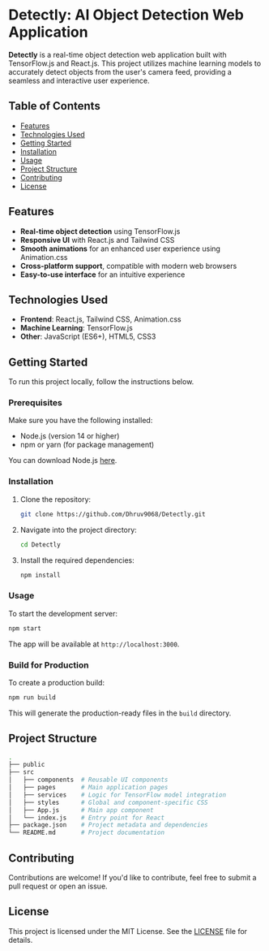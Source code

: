 


# Detectly: AI Object Detection Web Application

**Detectly** is a real-time object detection web application built with TensorFlow.js and React.js. This project utilizes machine learning models to accurately detect objects from the user's camera feed, providing a seamless and interactive user experience.

## Table of Contents

- [Features](#features)
- [Technologies Used](#technologies-used)
- [Getting Started](#getting-started)
- [Installation](#installation)
- [Usage](#usage)
- [Project Structure](#project-structure)
- [Contributing](#contributing)
- [License](#license)

## Features

- **Real-time object detection** using TensorFlow.js
- **Responsive UI** with React.js and Tailwind CSS
- **Smooth animations** for an enhanced user experience using Animation.css
- **Cross-platform support**, compatible with modern web browsers
- **Easy-to-use interface** for an intuitive experience

## Technologies Used

- **Frontend**: React.js, Tailwind CSS, Animation.css
- **Machine Learning**: TensorFlow.js
- **Other**: JavaScript (ES6+), HTML5, CSS3

## Getting Started

To run this project locally, follow the instructions below.

### Prerequisites

Make sure you have the following installed:

- Node.js (version 14 or higher)
- npm or yarn (for package management)
  
You can download Node.js [here](https://nodejs.org/).

### Installation

1. Clone the repository:

    ```bash
    git clone https://github.com/Dhruv9068/Detectly.git
    ```

2. Navigate into the project directory:

    ```bash
    cd Detectly
    ```

3. Install the required dependencies:

    ```bash
    npm install
    ```

### Usage

To start the development server:

```bash
npm start
```

The app will be available at `http://localhost:3000`.

### Build for Production

To create a production build:

```bash
npm run build
```

This will generate the production-ready files in the `build` directory.

## Project Structure

```bash
.
├── public
├── src
│   ├── components  # Reusable UI components
│   ├── pages       # Main application pages
│   ├── services    # Logic for TensorFlow model integration
│   ├── styles      # Global and component-specific CSS
│   ├── App.js      # Main app component
│   └── index.js    # Entry point for React
├── package.json    # Project metadata and dependencies
└── README.md       # Project documentation
```

## Contributing

Contributions are welcome! If you'd like to contribute, feel free to submit a pull request or open an issue.

## License

This project is licensed under the MIT License. See the [LICENSE](LICENSE) file for details.



